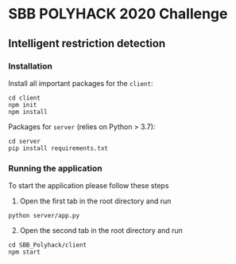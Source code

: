 # SBB POLYHACK 2020 Challenge
## Intelligent restriction detection



### Installation
Install all important packages for the `client`:
```shell
cd client
npm init
npm install
```
Packages for `server` (relies on Python > 3.7):
```shell
cd server
pip install requirements.txt
```

### Running the application
To start the application please follow these steps

1. Open the first tab in the root directory and run

```shell 
python server/app.py
```

2. Open the second tab in the root directory and run
```shell
cd SBB_Polyhack/client
npm start
```
